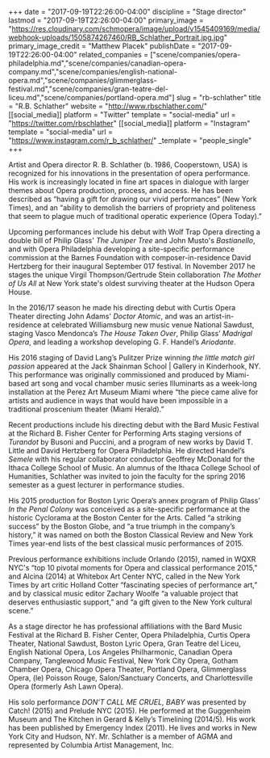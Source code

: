 +++
date = "2017-09-19T22:26:00-04:00"
discipline = "Stage director"
lastmod = "2017-09-19T22:26:00-04:00"
primary_image = "https://res.cloudinary.com/schmopera/image/upload/v1545409169/media/webhook-uploads/1505874267460/RB_Schlather_Portrait.jpg.jpg"
primary_image_credit = "Matthew Placek"
publishDate = "2017-09-19T22:26:00-04:00"
related_companies = ["scene/companies/opera-philadelphia.md","scene/companies/canadian-opera-company.md","scene/companies/english-national-opera.md","scene/companies/glimmerglass-festival.md","scene/companies/gran-teatre-del-liceu.md","scene/companies/portland-opera.md"]
slug = "rb-schlather"
title = "R.B. Schlather"
website = "http://www.rbschlather.com/"
[[social_media]]
platform = "Twitter"
template = "social-media"
url = "https://twitter.com/rbschlather"
[[social_media]]
platform = "Instagram"
template = "social-media"
url = "https://www.instagram.com/r_b_schlather/"
_template = "people_single"
+++

Artist and Opera director R. B. Schlather (b. 1986, Cooperstown, USA) is recognized for his innovations in the presentation of opera performance. His work is increasingly located in fine art spaces in dialogue with larger themes about Opera production, process, and access. He has been described as “having a gift for drawing our vivid performances” (New York Times), and an “ability to demolish the barriers of propriety and politeness that seem to plague much of traditional operatic experience (Opera Today).”

Upcoming performances include his debut with Wolf Trap Opera directing a double bill of Philip Glass' *The Juniper Tree* and John Musto's *Bastianello*, and with Opera Philadelphia developing a site-specific performance commission at the Barnes Foundation with composer-in-residence David Hertzberg for their inaugural September 017 festival. In November 2017 he stages the unique Virgil Thompson/Gertrude Stein collaboration *The Mother of Us All* at New York state's oldest surviving theater at the Hudson Opera House.

In the 2016/17 season he made his directing debut with Curtis Opera Theater directing John Adams' *Doctor Atomic*, and was an artist-in-residence at celebrated Williamsburg new music venue National Sawdust, staging Vasco Mendonca’s *The House Taken Over*, Philip Glass’ *Madrigal Opera*, and leading a workshop developing G. F. Handel’s *Ariodante*.

His 2016 staging of David Lang’s Pulitzer Prize winning *the little match girl passion* appeared at the Jack Shainman School | Gallery in Kinderhook, NY. This performance was originally commissioned and produced by Miami-based art song and vocal chamber music series Illuminarts as a week-long installation at the Perez Art Museum Miami where “the piece came alive for artists and audience in ways that would have been impossible in a traditional proscenium theater (Miami Herald).”

Recent productions include his directing debut with the Bard Music Festival at the Richard B. Fisher Center for Performing Arts staging versions of *Turandot* by Busoni and Puccini, and a program of new works by David T. Little and David Hertzberg for Opera Philadelphia. He directed Handel’s *Semele* with his regular collaborator conductor Geoffrey McDonald for the Ithaca College School of Music. An alumnus of the Ithaca College School of Humanities, Schlather was invited to join the faculty for the spring 2016 semester as a guest lecturer in performance studies.

His 2015 production for Boston Lyric Opera’s annex program of Philip Glass’ *In the Penal Colony* was conceived as a site-specific performance at the historic Cyclorama at the Boston Center for the Arts. Called “a striking success” by the Boston Globe, and “a true triumph in the company’s history,” it was named on both the Boston Classical Review and New York Times year-end lists of the best classical music performances of 2015.

Previous performance exhibitions include Orlando (2015), named in WQXR NYC's “top 10 pivotal moments for Opera and classical performance 2015," and Alcina (2014) at Whitebox Art Center NYC, called in the New York Times by art critic Holland Cotter “fascinating species of performance art,” and by classical music editor Zachary Woolfe “a valuable project that deserves enthusiastic support,” and “a gift given to the New York cultural scene.” 

As a stage director he has professional affiliations with the Bard Music Festival at the Richard B. Fisher Center, Opera Philadelphia, Curtis Opera Theater, National Sawdust, Boston Lyric Opera, Gran Teatre del Liceu, English National Opera, Los Angeles Philharmonic, Canadian Opera Company, Tanglewood Music Festival, New York City Opera, Gotham Chamber Opera, Chicago Opera Theater, Portland Opera, Glimmerglass Opera, (le) Poisson Rouge, Salon/Sanctuary Concerts, and Charlottesville Opera (formerly Ash Lawn Opera).

His solo performance *DON'T CALL ME CRUEL, BABY* was presented by Catch! (2015) and Prelude NYC (2015). He performed at the Guggenheim Museum and The Kitchen in Gerard & Kelly’s Timelining (2014/5). His work has been published by Emergency Index (2011). He lives and works in New York City and Hudson, NY. Mr. Schlather is a member of AGMA and represented by Columbia Artist Management, Inc.
